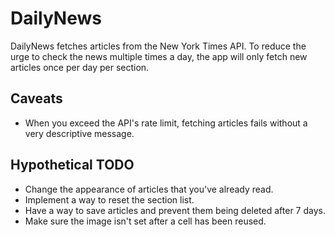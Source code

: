 # DailyNews

DailyNews fetches articles from the New York Times API. To reduce the urge to check the news multiple times a day, the app will only fetch new articles once per day per section. 

## Caveats

- When you exceed the API's rate limit, fetching articles fails without a very descriptive message.

## Hypothetical TODO

- Change the appearance of articles that you've already read.
- Implement a way to reset the section list.
- Have a way to save articles and prevent them being deleted after 7 days.
- Make sure the image isn't set after a cell has been reused.
